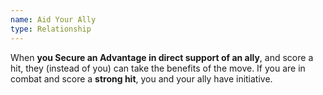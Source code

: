 ```yaml
---
name: Aid Your Ally
type: Relationship
---
```


When **you Secure an Advantage in direct support of an ally**, and score a hit, they (instead of you) can take the benefits of the move. If you are in combat and score a **strong hit**, you and your ally have initiative.
